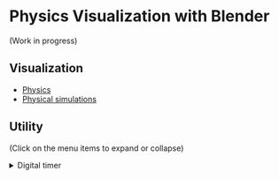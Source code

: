# Physics Visualization with Blender

(Work in progress)

## Visualization

- [Physics](./Physics)
- [Physical simulations](./Simulation)

## Utility

(Click on the menu items to expand or collapse)

<details><summary>Digital timer</summary>

[Seven segments](Util/seven_segment.blend)

This digital timer animation, which was generated by a Python script on Blender, can be inserted into physical animations to show elapsed time from the start.

https://user-images.githubusercontent.com/11053654/207276813-fa64358f-e990-455d-bcb9-a943714190fe.mp4
  
 </details>

